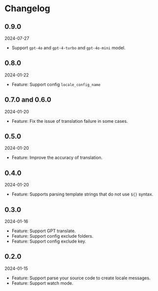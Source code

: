 # Changelog

## 0.9.0

2024-07-27

- Support `gpt-4o` and `gpt-4-turbo` and `gpt-4o-mini` model.

## 0.8.0

2024-01-22

- Feature: Support config `locale_config_name`

## 0.7.0 and 0.6.0

2024-01-20

- Feature: Fix the issue of translation failure in some cases.

## 0.5.0

2024-01-20

- Feature: Improve the accuracy of translation.

## 0.4.0

2024-01-20

- Feature: Supports parsing template strings that do not use `${}` syntax.

## 0.3.0

2024-01-16

- Feature: Support GPT translate.
- Feature: Support config exclude folders.
- Feature: Support config exclude key.

## 0.2.0

2024-01-15

- Feature: Support parse your source code to create locale messages.
- Feature: Support watch mode.
